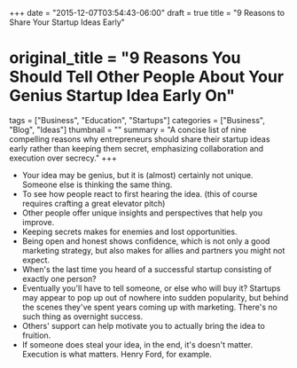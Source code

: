 +++
date = "2015-12-07T03:54:43-06:00"
draft = true
title = "9 Reasons to Share Your Startup Ideas Early"
# original_title = "9 Reasons You Should Tell Other People About Your Genius Startup Idea Early On"
tags = ["Business", "Education", "Startups"]
categories = ["Business", "Blog", "Ideas"]
thumbnail = ""
summary = "A concise list of nine compelling reasons why entrepreneurs should share their startup ideas early rather than keeping them secret, emphasizing collaboration and execution over secrecy."
+++

- Your idea may be genius, but it is (almost) certainly not unique. Someone else is thinking the same thing.
- To see how people react to first hearing the idea. (this of course requires crafting a great elevator pitch)
- Other people offer unique insights and perspectives that help you improve.
- Keeping secrets makes for enemies and lost opportunities.
- Being open and honest shows confidence, which is not only a good marketing strategy, but also makes for allies and partners you might not expect.
- When's the last time you heard of a successful startup consisting of exactly one person?
- Eventually you'll have to tell someone, or else who will buy it? Startups may appear to pop up out of nowhere into sudden popularity, but behind the scenes they've spent years coming up with marketing. There's no such thing as overnight success.
- Others' support can help motivate you to actually bring the idea to fruition.
- If someone does steal your idea, in the end, it's doesn't matter. Execution is what matters. Henry Ford, for example.
